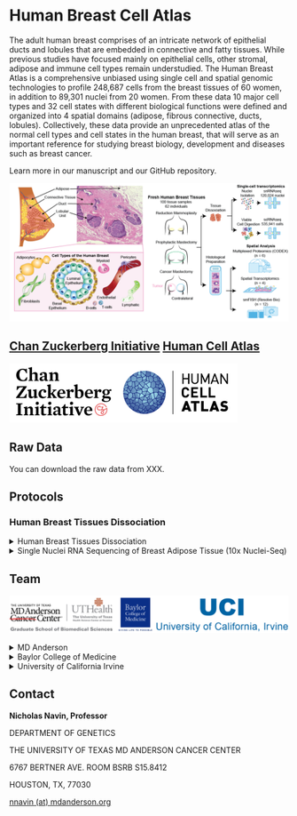 # Human Breast Cell Atlas
The adult human breast comprises of an intricate network of epithelial ducts and lobules that are embedded in connective and fatty tissues.  While previous studies have focused mainly on epithelial cells, other stromal, adipose and immune cell types remain understudied.  The Human Breast Atlas is a comprehensive unbiased using single cell and spatial genomic technologies to profile 248,687 cells from the breast tissues of 60 women, in addition to 89,301 nuclei from 20 women.  From these data 10 major cell types and 32 cell states with different biological functions were defined and organized into 4 spatial domains (adipose, fibrous connective, ducts, lobules).  Collectively, these data provide an unprecedented atlas of the normal cell types and cell states in the human breast, that will serve as an important reference for studying breast biology, development and diseases such as breast cancer.

Learn more in our manuscript and our GitHub repository.

![Visual Breast Composition](/docs/assets/images/paper_figures/Top_panel_abstract.png)

## [Chan Zuckerberg Initiative](https://chanzuckerberg.com/human-cell-atlas/the-human-breast-cell-atlas/) [Human Cell Atlas](https://www.humancellatlas.org/)

![CZI Human Atlas logo](/docs/assets/images/funding/CZI_human_atlas.png)

## Raw Data

You can download the raw data from XXX. 

## Protocols

### Human Breast Tissues Dissociation 

<details><summary>Human Breast Tissues Dissociation </summary>
<p>
 
[Protocol Link](https://www.protocols.io/view/dissociation-of-single-cell-suspensions-from-human-bp2l641bkvqe/v1)

Protocol Authors: Shanshan Bai, Emi Sei, Nicholas E. Navin

The link above is for the protocol to issolate single cell susspension for used by HBCA project to obtain high-viability cell suspensions from freshly dissociated breast tissues from human patients. This protocol covers two two options for performing this protocol: rapid-dissociation (15-30 min) or exhaustive dissociation (overnight). 
 
 </p>
</details>
 
<details><summary>Single Nuclei RNA Sequencing of Breast Adipose Tissue (10x Nuclei-Seq)</summary>
<p>

[Protocol Link](https://www.protocols.io/view/single-nuclei-rna-sequencing-of-breast-adipose-tis-6qpvreob3lmk/v1)

Protocol Authors: Kevin Nee, Quy Nguyen, Kai Kessenbrock

The link above is for the protocol for 10x Nuclei-Seq adjusted for breast tissues to handle adipose tissue, due to its delicate and lipid filled nature is not amenable to these methods of interrogation. This protocol was used to investigate the heterogeneity of stroma and adipocytes in normal breast tissues, and determine the interactions of the breast microenvironment at single-cell resolution. 

</p>
</details>

## Team

![MD Anderson, UT Health Graduate school of biomedical sciences, Baylor College of Medicine and the University of California Irvine logos](/docs/assets/images/institutions/Logo_string.png)

<details><summary>MD Anderson</summary>
<p>

 [Navin Lab](https://navinlabcode.github.io/) 
  
[Chen Lab](https://www.mdanderson.org/research/departments-labs-institutes/labs/ken-chen-laboratory.html) 

</p>
</details>

<details><summary>Baylor College of Medicine</summary>
<p>
  
[Alastair Thompson](https://clinicianresources.bcm.edu/people/profile/1352/)
  
[Bora Lim](https://www.bcm.edu/people-search/bora-lim-68626)
  
</p>
</details>

<details><summary>University of California Irvine</summary>
<p>
  
 
{% highlight ruby %}
 
puts 'Expanded message'
 
{% endhighlight %}
 
 
[Kessenbrock Lab](https://kessenbrocklab.com/people/)
  
[Lawson Lab](https://lawsonlab.org/people/) 
  
</p>
</details>


## Contact 

__Nicholas Navin, Professor__

DEPARTMENT OF GENETICS

THE UNIVERSITY OF TEXAS MD ANDERSON CANCER CENTER

6767 BERTNER AVE. ROOM BSRB S15.8412

HOUSTON, TX, 77030

[nnavin (at) mdanderson.org](mailto:nnavin@mdanderson.org)
